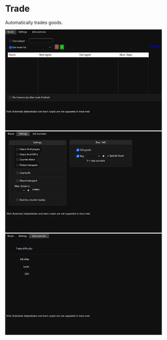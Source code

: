 # Trade

Automatically trades goods.

![Tab_Trade_Route](assets/07-Trade_Route.png)
![Tab_Trade_Settings](assets/07-Trade_Settings.png)
![Tab_Trade_Job-Overview](assets/07-Trade_Job-Overview.png)
